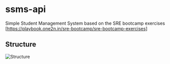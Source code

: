 # ssms-api
Simple Student Management System based on the SRE bootcamp exercises [https://playbook.one2n.in/sre-bootcamp/sre-bootcamp-exercises] 


## Structure
![Structure](target/Structure.png)